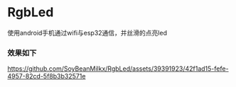 # RgbLed
使用android手机通过wifi与esp32通信，并丝滑的点亮led

### 效果如下

https://github.com/SoyBeanMilkx/RgbLed/assets/39391923/42f1ad15-fefe-4957-82cd-5f8b3b32571e

